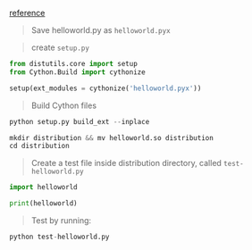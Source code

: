 [reference](https://cython.readthedocs.io/en/latest/src/tutorial/cython_tutorial.html)

> Save helloworld.py as `helloworld.pyx`

> create `setup.py`

```python
from distutils.core import setup
from Cython.Build import cythonize

setup(ext_modules = cythonize('helloworld.pyx'))
```

> Build Cython files
```python
python setup.py build_ext --inplace

mkdir distribution && mv helloworld.so distribution
cd distribution
```

> Create a test file inside distribution directory, called `test-helloworld.py`

```python
import helloworld

print(helloworld)
```

> Test by running:

```python
python test-helloworld.py
```
